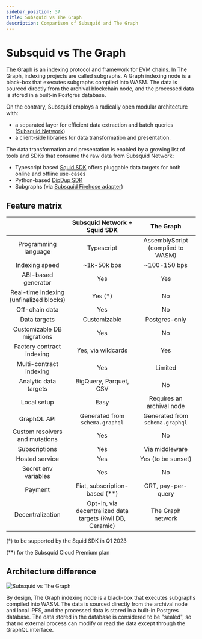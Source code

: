 ```yaml
---
sidebar_position: 37
title: Subsquid vs The Graph
description: Comparison of Subsquid and The Graph
---
```


# Subsquid vs The Graph

[The Graph](https://thegraph.com) is an indexing protocol and framework for EVM chains. In The Graph, indexing projects are called subgraphs. A Graph indexing node is a black-box that executes subgraphs compiled into WASM. The data is sourced directly from the archival blockchain node, and the processed data is stored in a built-in Postgres database.

On the contrary, Subsquid employs a radically open modular architecture with: 
- a separated layer for efficient data extraction and batch queries ([Subsquid Network](/subsquid-network/))  
- a client-side libraries for data transformation and presentation. 

The data transformation and presentation is enabled by a growing list of tools and SDKs that consume the raw data from Subsquid Network:
- Typescript based [Squid SDK](/sdk/) offers pluggable data targets for both online and offline use-cases
- Python-based [DipDup SDK](https://dipdup.io/docs/quickstart-evm?ref=blog.subsquid.io)
- Subgraphs (via [Subsquid Firehose adapter](/subgraphs-support/))


## Feature matrix

|                                 |  Subsquid Network + Squid SDK     |            The Graph                     |
|:-------------------------------:|:-------------------------:|:----------------------------------------:|
|  Programming language           |     Typescript            |    AssemblyScript (complied to WASM)     |
|  Indexing speed                 |     ~1k-50k bps           |       ~100-150 bps                       |
|  ABI-based generator            |        Yes                |          Yes                             |
|  Real-time indexing (unfinalized blocks)   |     Yes (*)    |          No                              |  
|  Off-chain data                 |        Yes                |        No                                |
|  Data targets                   |     Customizable          |      Postgres-only                       |
|  Customizable DB migrations     |        Yes                |        No                                |
|  Factory contract indexing      |   Yes, via wildcards      |       Yes                                |
|  Multi-contract indexing        |        Yes                |     Limited                              | 
|  Analytic data targets          |  BigQuery, Parquet, CSV   |        No                                |
|  Local setup                    |       Easy                |       Requires an archival node          |    
|  GraphQL API                    | Generated from `schema.graphql` |    Generated from `schema.graphql` |
|  Custom resolvers and mutations |  Yes                      |          No                              |
|  Subscriptions                  |  Yes                      |       Via middleware                     |
|  Hosted service                 |  Yes                      |       Yes (to be sunset)                 |
|  Secret env variables           |  Yes                      |          No                              |
|  Payment                        |  Fiat, subscription-based (**) |   GRT, pay-per-query                |
|  Decentralization               |  Opt-in, via decentralized data targets (Kwil DB, Ceramic) |  The Graph network   |


(*) to be supported by the Squid SDK in Q1 2023

(**) for the Subsquid Cloud Premium plan 

## Architecture difference

![Subsquid vs The Graph](</img/thegraph-vs-subsquid.png>)

By design, The Graph indexing node is a black-box that executes subgraphs compiled into WASM. The data is sourced directly from the archival node and local IPFS, and the processed data is stored in a built-in Postgres database. The data stored in the database is considered to be "sealed", so that no external process can modify or read the data except through the GraphQL interface. 

